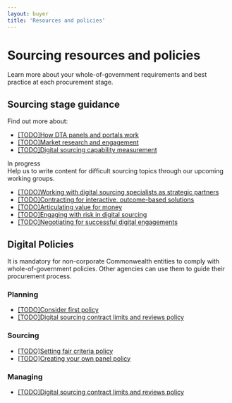 ```yaml
---
layout: buyer
title: 'Resources and policies'
---
```


# Sourcing resources and policies

Learn more about your whole-of-government requirements and best practice at each procurement stage.

## Sourcing stage guidance

Find out more about:

- [[TODO]How DTA panels and portals work](#)
- [[TODO]Market research and engagement](/buyer/market-research-and-engagement)
- [[TODO]Digital sourcing capability measurement](#)

<div class="margin-md-top-2 margin-md-bottom-05"><span class="badge badge-green margin-md-bottom-05">In progress</span></div>
Help us to write content for difficult sourcing topics through our upcoming working groups.

- [[TODO]Working with digital sourcing specialists as strategic partners](#)
- [[TODO]Contracting for interactive, outcome-based solutions](#)
- [[TODO]Articulating value for money](#)
- [[TODO]Engaging with risk in digital sourcing](#)
- [[TODO]Negotiating for successful digital engagements](#)

## Digital Policies

It is mandatory for non-corporate Commonwealth entities to comply with whole-of-government policies. Other agencies can use them to guide their procurement process.

### Planning

- [[TODO]Consider first policy](#)
- [[TODO]Digital sourcing contract limits and reviews policy](#)

### Sourcing

- [[TODO]Setting fair criteria policy](#)
- [[TODO]Creating your own panel policy](#)

### Managing

- [[TODO]Digital sourcing contract limits and reviews policy](#)
